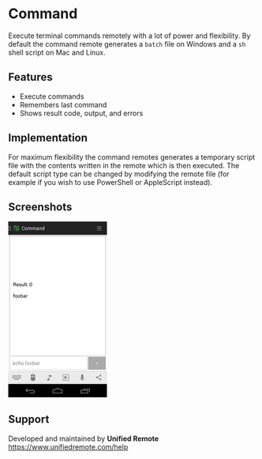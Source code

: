 # Command
Execute terminal commands remotely with a lot of power and flexibility. By default the command remote generates a ``batch`` file on Windows and a ``sh`` shell script on Mac and Linux.

## Features
*  Execute commands
*  Remembers last command
*  Shows result code, output, and errors

## Implementation
For maximum flexibility the command remotes generates a temporary script file with the contents written in the remote which is then executed. The default script type can be changed by modifying the remote file (for example if you wish to use PowerShell or AppleScript instead).

## Screenshots
<img src="ignore/screen.png" width="200" />

## Support
Developed and maintained by **Unified Remote**  
https://www.unifiedremote.com/help
